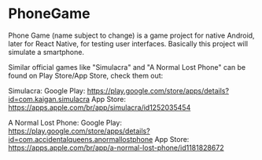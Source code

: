 # PhoneGame
Phone Game (name subject to change) is a game project for native Android, later for React Native, for testing user interfaces. Basically this project will simulate a smartphone.

Similar official games like "Simulacra" and "A Normal Lost Phone" can be found on Play Store/App Store, check them out:

Simulacra:
Google Play: https://play.google.com/store/apps/details?id=com.kaigan.simulacra
App Store: https://apps.apple.com/br/app/simulacra/id1252035454

A Normal Lost Phone:
Google Play: https://play.google.com/store/apps/details?id=com.accidentalqueens.anormallostphone
App Store: https://apps.apple.com/br/app/a-normal-lost-phone/id1181828672
